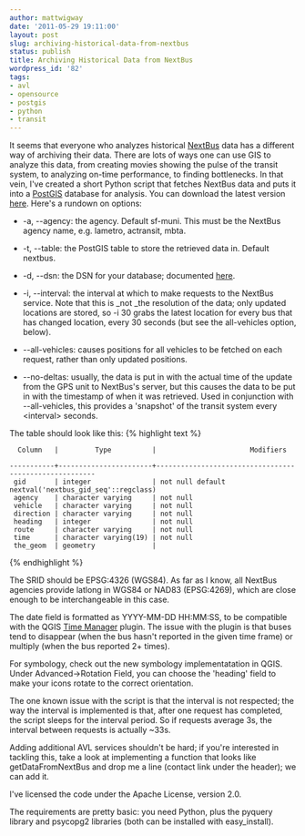 ```yaml
---
author: mattwigway
date: '2011-05-29 19:11:00'
layout: post
slug: archiving-historical-data-from-nextbus
status: publish
title: Archiving Historical Data from NextBus
wordpress_id: '82'
tags:
- avl
- opensource
- postgis
- python
- transit
---
```


It seems that everyone who analyzes historical [NextBus](http://nextbus.com) data has a different way of archiving their data. There are lots of ways one can use GIS to analyze this data, from creating movies showing the pulse of the transit system, to analyzing on-time performance, to finding bottlenecks. In that vein, I've created a short Python script that fetches NextBus data and puts it into a [PostGIS](http://postgis.org) database for analysis. You can download the latest version [here](http://avl2postgis.googlecode.com/svn/trunk/avl2postgis.py). Here's a rundown on options:



	
  * -a, --agency: the agency. Default sf-muni. This must be the NextBus agency name, e.g. lametro, actransit, mbta.

	
  * -t, --table: the PostGIS table to store the retrieved data in. Default nextbus.

	
  * -d, --dsn: the DSN for your database; documented [here](http://initd.org/psycopg/docs/module.html#psycopg2.connect).

	
  * -i, --interval: the interval at which to make requests to the NextBus service. Note that this is _not _the resolution of the data; only updated locations are stored, so -i 30 grabs the latest location for every bus that has changed location, every 30 seconds (but see the all-vehicles option, below).

	
  * --all-vehicles: causes positions for all vehicles to be fetched on each request, rather than only updated positions.

	
  * --no-deltas: usually, the data is put in with the actual time of the update from the GPS unit to NextBus's server, but this causes the data to be put in with the timestamp of when it was retrieved. Used in conjunction with --all-vehicles, this provides a 'snapshot' of the transit system every &lt;interval&gt; seconds.


The table should look like this:
{% highlight text %}
    
      Column   |         Type          |                       Modifiers            
    
    -----------+-----------------------+-------------------------------------------------------
     gid       | integer               | not null default nextval('nextbus_gid_seq'::regclass)
     agency    | character varying     | not null
     vehicle   | character varying     | not null
     direction | character varying     | not null
     heading   | integer               | not null
     route     | character varying     | not null
     time      | character varying(19) | not null
     the_geom  | geometry              |
{% endhighlight %}

The SRID should be EPSG:4326 (WGS84). As far as I know, all NextBus agencies provide latlong in WGS84 or NAD83 (EPSG:4269), which are close enough to be interchangeable in this case.

The date field is formatted as YYYY-MM-DD HH:MM:SS, to be compatible with the QGIS [Time Manager](http://www.geofrogger.net/trac/) plugin. The issue with the plugin is that buses tend to disappear (when the bus hasn't reported in the given time frame) or multiply (when the bus reported 2+ times).

For symbology, check out the new symbology implementatation in QGIS. Under Advanced-&gt;Rotation Field, you can choose the 'heading' field to make your icons rotate to the correct orientation.

The one known issue with the script is that the interval is not respected; the way the interval is implemented is that, after one request has completed, the script sleeps for the interval period. So if requests average 3s, the interval between requests is actually ~33s.

Adding additional AVL services shouldn't be hard; if you're interested in tackling this, take a look at implementing a function that looks like getDataFromNextBus and drop me a line (contact link under the header); we can add it.

I've licensed the code under the Apache License, version 2.0.

The requirements are pretty basic: you need Python, plus the pyquery library and psycopg2 libraries (both can be installed with easy_install).
